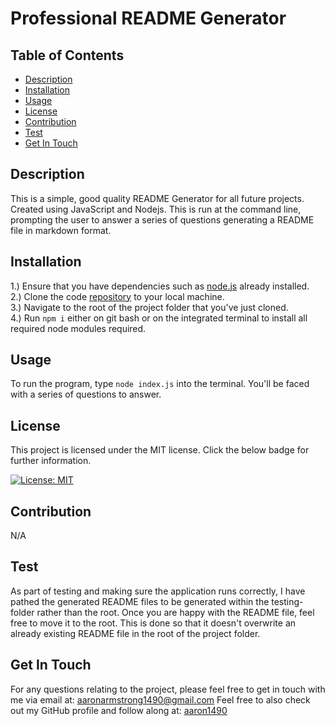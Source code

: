 
# Professional README Generator


## Table of Contents
- [Description](#description)
- [Installation](#installation)
- [Usage](#usage)
- [License](#license)
- [Contribution](#contribution)
- [Test](#test)
- [Get In Touch](#get-in-touch)


## Description
This is a simple, good quality README Generator for all future projects. Created using JavaScript and Nodejs. This is run at the command line, prompting the user to answer a series of questions generating a README file in markdown format.

## Installation
1.) Ensure that you have dependencies such as [node.js](https://nodejs.org/en/download/) already installed.<br> 2.) Clone the code [repository](https://github.com/aaron1490/Project-README-Generator) to your local machine.<br> 3.) Navigate to the root of the project folder that you've just cloned.<br> 4.) Run ```npm i``` either on git bash or on the integrated terminal to install all required node modules required.

## Usage
To run the program, type ```node index.js``` into the terminal. You'll be faced with a series of questions to answer.

## License
This project is licensed under the MIT license. Click the below badge for further information.

[![License: MIT](https://img.shields.io/badge/License-MIT-yellow.svg)](https://opensource.org/licenses/MIT)

## Contribution
N/A

## Test
As part of testing and making sure the application runs correctly, I have pathed the generated README files to be generated within the testing-folder rather than the root. Once you are happy with the README file, feel free to move it to the root. This is done so that it doesn't overwrite an already existing README file in the root of the project folder.

## Get In Touch
For any questions relating to the project, please feel free to get in touch with me via email at: [aaronarmstrong1490@gmail.com](mailto:aaronarmstrong1490@gmail.com)
Feel free to also check out my GitHub profile and follow along at: [aaron1490](https://github.com/aaron1490)
